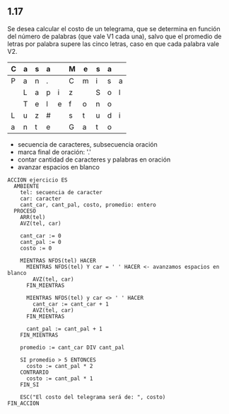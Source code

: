 ## 1.17
Se desea calcular el costo de un telegrama, que se determina en función del número de palabras (que vale V1
cada una), salvo que el promedio de letras por palabra supere las cinco letras, caso en que cada palabra vale V2.

| C | a | s | a |   | M | e | s | a |   |
|---|---|---|---|---|---|---|---|---|---|
| P | a | n | . |   | C | m | i | s | a |
|   | L | a | p | i | z |   | S | o | l |
|   | T | e | l | e | f | o | n | o |   |
| L | u | z | # |   | s | t | u | d | i |
| a | n | t | e |   | G | a | t | o |   |

- secuencia de caracteres, subsecuencia oración
- marca final de oración: '.'
- contar cantidad de caracteres y palabras en oración
- avanzar espacios en blanco

```
ACCION ejercicio ES
  AMBIENTE
    tel: secuencia de caracter
    car: caracter
    cant_car, cant_pal, costo, promedio: entero
  PROCESO
    ARR(tel)
    AVZ(tel, car)

    cant_car := 0
    cant_pal := 0
    costo := 0

    MIENTRAS NFDS(tel) HACER
      MIENTRAS NFDS(tel) Y car = ' ' HACER <- avanzamos espacios en blanco
        AVZ(tel, car)
      FIN_MIENTRAS

      MIENTRAS NFDS(tel) y car <> ' ' HACER
        cant_car := cant_car + 1
        AVZ(tel, car)
      FIN_MIENTRAS

      cant_pal := cant_pal + 1
    FIN_MIENTRAS

    promedio := cant_car DIV cant_pal

    SI promedio > 5 ENTONCES
      costo := cant_pal * 2
    CONTRARIO
      costo := cant_pal * 1
    FIN_SI

    ESC("El costo del telegrama será de: ", costo)
FIN_ACCION
```
